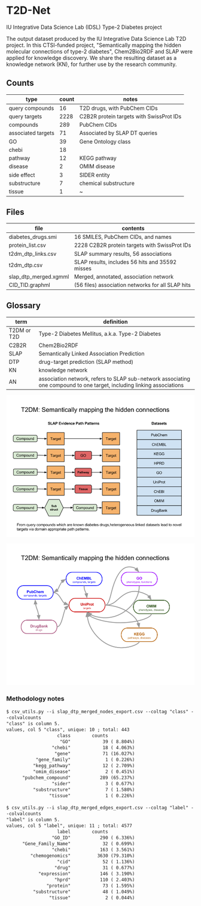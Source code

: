 # T2D-Net

IU Integrative Data Science Lab (IDSL) Type-2 Diabetes project

The output dataset produced by the IU Integrative Data Science Lab T2D project.  In this
CTSI-funded project, "Semantically mapping the hidden molecular connections of type-2
diabetes", Chem2Bio2RDF and SLAP were applied for knowledge discovery.  We share the
resulting dataset as a knowledge network (KN), for further use by the research community.

## Counts

| type | count | notes |
|---|---|---|
| query compounds | 16 | T2D drugs, with PubChem CIDs |
| query targets | 2228 | C2B2R protein targets with SwissProt IDs |
| compounds | 289 | PubChem CIDs |
| associated targets | 71 | Associated by SLAP DT queries |
| GO | 39 | Gene Ontology class |
| chebi | 18 |  |
| pathway | 12 | KEGG pathway |
| disease | 2 | OMIM disease |
| side effect | 3 | SIDER entity |
| substructure | 7 | chemical substructure |
| tissue | 1 | ~ |

## Files
| file | contents |
|---|---|
| diabetes_drugs.smi | 16 SMILES, PubChem CIDs, and names |
| protein_list.csv | 2228 C2B2R protein targets with SwissProt IDs
| t2dm_dtp_links.csv | SLAP summary results, 56 associations |
| t2dm_dtp.csv | SLAP results, includes 56 hits and 35592 misses |
| slap_dtp_merged.xgmml | Merged, annotated, association network |
|CID_TID.graphml | (56 files) association networks for all SLAP hits |

## Glossary
| term | definition |
|---|---|
| T2DM or T2D | Type-2 Diabetes Mellitus, a.k.a. Type-2 Diabetes |
| C2B2R | Chem2Bio2RDF |
| SLAP| Semantically Linked Association Prediction |
| DTP | drug-target prediction (SLAP method) |
| KN | knowledge network |
| AN | association network, refers to SLAP sub-network associating one compound to one target, including linking associations |

![](images/T2DM_project_diagram.png)

![](images/T2DM_project_diagram_2.png)

### Methodology notes

```
$ csv_utils.py --i slap_dtp_merged_nodes_export.csv --coltag "class" --colvalcounts
"class" is column 5.
values, col 5 "class", unique: 10 ; total: 443
                   class        counts
                    "GO"            39 ( 8.804%)
                 "chebi"            18 ( 4.063%)
                  "gene"            71 (16.027%)
           "gene_family"             1 ( 0.226%)
          "kegg_pathway"            12 ( 2.709%)
          "omim_disease"             2 ( 0.451%)
      "pubchem_compound"           289 (65.237%)
                 "sider"             3 ( 0.677%)
          "substructure"             7 ( 1.580%)
                "tissue"             1 ( 0.226%)

$ csv_utils.py --i slap_dtp_merged_edges_export.csv --coltag "label" --colvalcounts
"label" is column 5.
values, col 5 "label", unique: 11 ; total: 4577
                   label        counts
                 "GO_ID"           290 ( 6.336%)
      "Gene_Family_Name"            32 ( 0.699%)
                 "chebi"           163 ( 3.561%)
         "chemogenomics"          3630 (79.310%)
                   "cid"            52 ( 1.136%)
                  "drug"            31 ( 0.677%)
            "expression"           146 ( 3.190%)
                  "hprd"           110 ( 2.403%)
               "protein"            73 ( 1.595%)
          "substructure"            48 ( 1.049%)
                "tissue"             2 ( 0.044%)
```
